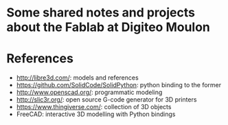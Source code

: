 Some shared notes and projects about the Fablab at Digiteo Moulon
=================================================================


# References
- http://libre3d.com/: models and references
- https://github.com/SolidCode/SolidPython: python binding to the former
- http://www.openscad.org/: programmatic modeling
- http://slic3r.org/: open source G-code generator for 3D printers
- https://www.thingiverse.com/: collection of 3D objects
- FreeCAD: interactive 3D modelling with Python bindings
